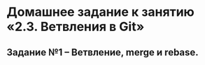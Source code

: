 Домашнее задание к занятию «2.3. Ветвления в Git»
========================

Задание №1 – Ветвление, merge и rebase.
-------------------------


